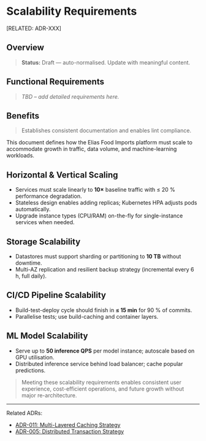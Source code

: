 # Scalability Requirements

[RELATED: ADR-XXX]

## Overview

> **Status:** Draft — auto-normalised. Update with meaningful content.

## Functional Requirements

> _TBD – add detailed requirements here._

## Benefits

> Establishes consistent documentation and enables lint compliance.



This document defines how the Elias Food Imports platform must scale to accommodate growth in traffic, data volume, and machine-learning workloads.



## Horizontal & Vertical Scaling

- Services must scale linearly to **10×** baseline traffic with ≤ 20 % performance degradation.
- Stateless design enables adding replicas; Kubernetes HPA adjusts pods automatically.
- Upgrade instance types (CPU/RAM) on-the-fly for single-instance services when needed.

## Storage Scalability

- Datastores must support sharding or partitioning to **10 TB** without downtime.
- Multi-AZ replication and resilient backup strategy (incremental every 6 h, full daily).

## CI/CD Pipeline Scalability

- Build-test-deploy cycle should finish in **≤ 15 min** for 90 % of commits.
- Parallelise tests; use build-caching and container layers.

## ML Model Scalability

- Serve up to **50 inference QPS** per model instance; autoscale based on GPU utilisation.
- Distributed inference service behind load balancer; cache popular predictions.


> Meeting these scalability requirements enables consistent user experience, cost-efficient operations, and future growth without major re-architecture.

---

Related ADRs:

- [ADR-011: Multi-Layered Caching Strategy](../../adr/011-multi-layered-caching-strategy.md)
- [ADR-005: Distributed Transaction Strategy](../../adr/005-distributed-transactions-strategy.md)
